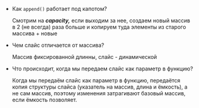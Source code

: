 - Как `append()` работает под капотом?
    
    Смотрим на _**capacity,**_ если выходим за нее, создаем новый массив в 2 (не всегда) раза больше и копируем туда элементы из старого массива + новые
    
- Чем слайс отличается от массива?
    
    Массив фиксированной длинны, слайс - динамической
    
- Что происходит, когда мы передаем слайс как параметр в функцию?
    
    Когда мы передаём слайс как параметр в функцию, передаётся копия структуры слайса (указатель на массив, длина и ёмкость), а не сам массив, поэтому изменения затрагивают базовый массив, если ёмкость позволяет.